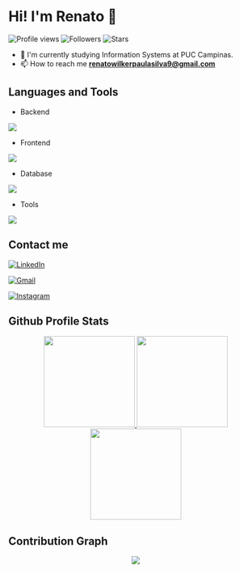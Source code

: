 # Hi! I'm Renato 👋
![Profile views](https://komarev.com/ghpvc/?username=RenatoWlk&color=blue)
![Followers](https://img.shields.io/github/followers/RenatoWlk?style=social)
![Stars](https://img.shields.io/github/stars/RenatoWlk?style=social)

- 🔭 I'm currently studying Information Systems at PUC Campinas.
- 📫 How to reach me **renatowilkerpaulasilva9@gmail.com**

## Languages and Tools

- Backend
<p align="left">
  <a href="https://skillicons.dev">
    <img src="https://skillicons.dev/icons?i=cs,java,py,js,nodejs,c,kotlin,flutter"/>
  </a>
</p>

- Frontend
<p align="left">
  <a href="https://skillicons.dev">
    <img src="https://skillicons.dev/icons?i=html,css,js"/>
  </a>
</p>

- Database
<p align="left">
  <a href="https://skillicons.dev">
    <img src="https://skillicons.dev/icons?i=mongodb,mysql,firebase,aws" />
  </a>
</p>

- Tools
<p align="left">
  <a href="https://skillicons.dev">
    <img src="https://skillicons.dev/icons?i=git,github,vscode,unity,androidstudio" />
  </a>
</p>

## Contact me

[![LinkedIn](https://img.shields.io/badge/LinkedIn-0077B5?style=for-the-badge&logo=linkedin&logoColor=white)](https://linkedin.com/in/renato-wilker-506482234) 

[![Gmail](https://img.shields.io/badge/Gmail-D14836?style=for-the-badge&logo=gmail&logoColor=white)](mailto:renatowilkerpaulasilva9@gmail.com)

[![Instagram](https://img.shields.io/badge/Instagram-E4405F?style=for-the-badge&logo=instagram&logoColor=white)](https://www.instagram.com/renato_wilker_)

## Github Profile Stats

<p align="center">
    <a href="https://github.com/RenatoWlk">
        <img height="180em" src="https://streak-stats.demolab.com?user=RenatoWlk&theme=tokyonight&hide_border=true"/>
        <img height="180em" src="https://github-readme-stats.vercel.app/api?username=RenatoWlk&show_icons=true&count_private=true&hide_border=true&theme=tokyonight&include_all_commits=true&count_private=true"/>
        <img height="180em" src="https://github-readme-stats.vercel.app/api/top-langs/?username=RenatoWlk&hide_border=true&layout=compact&theme=tokyonight&hide=jupyter%20notebook"/>
    </a>
</p>

<h2>Contribution Graph</h2>
<div align="center">
    <img src="https://github-readme-activity-graph.vercel.app/graph?username=RenatoWlk&bg_color=011627&color=79d3c3&line=c792ea&point=ffeb95&area=true&hide_border=false" border-radius="10">
</div>
